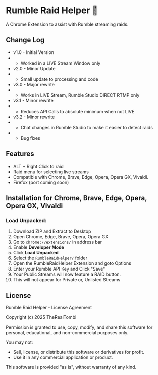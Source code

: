 # Rumble Raid Helper 🚀

A Chrome Extension to assist with Rumble streaming raids.

## Change Log
- v1.0 - Initial Version
- - Worked in a LIVE Stream Window only
- v2.0 - Minor Update
- - Small update to processing and code
- v3.0 - Major rewrite
- - Works in LIVE Stream, Rumble Studio DIRECT RTMP only 
- v3.1 - Minor rewrite
- - Reduces API Calls to absolute minimum when not LIVE
- v3.2 - Minor rewrite
- - Chat changes in Rumble Studio to make it easier to detect raids
- - Bug fixes

## Features
- ALT + Right Click to raid
- Raid menu for selecting live streams
- Compatible with Chrome, Brave, Edge, Opera, Opera GX, Vivaldi.  
- Firefox (port coming soon)

## Installation for Chrome, Brave, Edge, Opera, Opera GX, Vivaldi

### Load Unpacked:
1. Download ZIP and Extract to Desktop
2. Open Chrome, Edge, Brave, Opera, Opera GX
3. Go to `chrome://extensions/` in address bar
4. Enable **Developer Mode**
5. Click **Load Unpacked**
6. Select the `RumbleRaidHelper/` folder
7. Open the RumbleRaidHelper Extension and goto Options
8. Enter your Rumble API Key and Click "Save"
9. Your Public Streams will now feature a RAID button.
10. This will not appear for Private or, Unlisted Streams


## License
Rumble Raid Helper - License Agreement

Copyright (c) 2025 TheRealTombi

Permission is granted to use, copy, modify, and share this software
for personal, educational, and non-commercial purposes only.

You may not:
- Sell, license, or distribute this software or derivatives for profit.
- Use it in any commercial application or product.

This software is provided "as is", without warranty of any kind.
